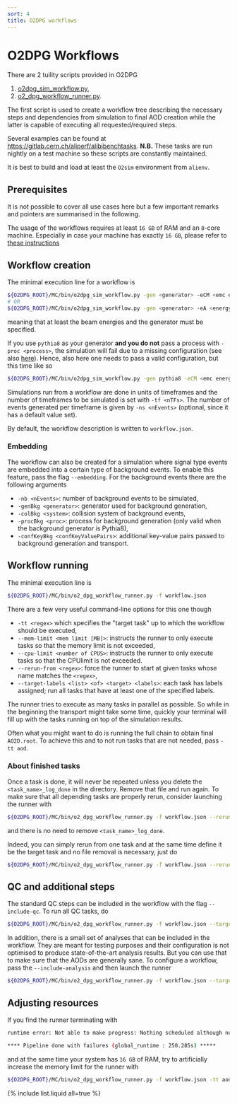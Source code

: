 ```yaml
---
sort: 4
title: O2DPG workflows
---
```


# O2DPG Workflows

There are 2 tuility scripts provided in O2DPG
1. [o2dpg_sim_workflow.py](https://github.com/AliceO2Group/O2DPG/blob/master/MC/bin/o2dpg_sim_workflow.py),
1. [o2_dpg_workflow_runner.py](https://github.com/AliceO2Group/O2DPG/blob/master/MC/bin/o2_dpg_workflow_runner.py).

The first script is used to create a workflow tree describing the necessary steps and dependencies from simulation to final AOD creation while the latter is capable of executing all requested/required steps.

Several examples can be found at <https://gitlab.cern.ch/aliperf/alibibenchtasks>. **N.B.** These tasks are run nightly on a test machine so these scripts are constantly maintained.

It is best to build and load at least the `O2sim` environment from `alienv`.

## Prerequisites

It is not possible to cover all use cases here but a few important remarks and pointers are summarised in the following.

The usage of the workflows requires at least `16 GB` of RAM and an `8`-core machine. Especially in case your machine has exactly `16 GB`, please refer to [these instructions](#adjusting-resources)

## Workflow creation

The minimal execution line for a workflow is
```bash
${O2DPG_ROOT}/MC/bin/o2dpg_sim_workflow.py -gen <generator> -eCM <emc energy  [GeV]>
# OR
${O2DPG_ROOT}/MC/bin/o2dpg_sim_workflow.py -gen <generator> -eA <energy of first incoming beam [GeV]> -eB <energy of second incoming beam [GEV]>
```
meaning that at least the beam energies and the generator must be specified.

If you use `pythia8` as your generator **and you do not** pass a process with `-proc <process>`, the simulation will fail due to a missing configuration (see also [here](../generators/generatorso2.md#pythia8)). Hence, also here one needs to pass a valid configuration, but this time like so
```bash
${O2DPG_ROOT}/MC/bin/o2dpg_sim_workflow.py -gen pythia8 -eCM <emc energy  [GeV]> -confKey "GeneratorPythia8.config=<path/to/config>"
```

Simulations run from a workflow are done in units of timeframes and the number of timeframes to be simulated is set with `-tf <nTFs>`. The number of events generated per timeframe is given by `-ns <nEvents>` (optional, since it has a default value set).

By default, the workflow description is written to `workflow.json`.

### Embedding

The workflow can also be created for a simulation where signal type events are embedded into a certain type of background events. To enable this feature, pass the flag `--embedding`. For the background events there are the following arguments
* `-nb <nEvents>`: number of background events to be simulated,
* `-genBkg <generator>`: generator used for background generation,
* `-colBkg <system>`: collision system of background events,
* `-procBkg <proc>`: process for background generation (only valid when the background generator is Pythia8),
* `-confKeyBkg <confKeyValuePairs>`: additional key-value pairs passed to background generation and transport.

## Workflow running

The minimal execution line is
```bash
${O2DPG_ROOT}/MC/bin/o2_dpg_workflow_runner.py -f workflow.json
```
There are a few very useful command-line options for this one though
* `-tt <regex>` which specifies the "target task" up to which the workflow should be executed,
* `--mem-limit <mem limit [MB]>`: instructs the runner to only execute tasks so that the memory limit is not exceeded,
* `--cpu-limit <number of CPUS>`: instructs the runner to only execute tasks so that the CPUlimit is not exceeded.
* `--rerun-from <regex>`: force the runner to start at given tasks whose name matches the `<regex>`,
* `--target-labels <list> <of> <target> <labels>`: each task has labels assigned; run all tasks that have at least one of the specified labels.

The runner tries to execute as many tasks in parallel as possible. So while in the beginning the transport might take some time, quickly your terminal will fill up with the tasks running on top of the simulation results.

Often what you might want to do is running the full chain to obtain final `AO2D.root`. To achieve this and to not run tasks that are not needed, pass `-tt aod`.

### About finished tasks

Once a task is done, it will never be repeated unless you delete the `<task_name>_log_done` in the directory. Remove that file and run again.
 To make sure that all depending tasks are properly rerun, consider launching the runner with
```bash
${O2DPG_ROOT}/MC/bin/o2_dpg_workflow_runner.py -f workflow.json --rerun-from <task_name> -tt <your_target_task>
```
and there is no need to remove `<task_name>_log_done`.

Indeed, you can simply rerun from one task and at the same time define it be the target task and no file removal is necessary, just do
```bash
${O2DPG_ROOT}/MC/bin/o2_dpg_workflow_runner.py -f workflow.json --rerun-from <task_name> -tt <task_name>
```

## QC and additional steps

The standard QC steps can be included in the workflow with the flag `--include-qc`. To run all QC tasks, do
```bash
${O2DPG_ROOT}/MC/bin/o2_dpg_workflow_runner.py -f workflow.json --target-labels QC
```

In addition, there is a small set of analyses that can be included in the workflow. They are meant for testing purposes and their configuration is not optimised to produce state-of-the-art analysis results. But you can use that to make sure that the AODs are generally sane. To configure a workflow, pass the `--include-analysis` and then launch the runner
```bash
${O2DPG_ROOT}/MC/bin/o2_dpg_workflow_runner.py -f workflow.json --target-labels Analysis
```

## Adjusting resources

If you find the runner terminating with
```bash
runtime error: Not able to make progress: Nothing scheduled although non-zero candidate set

**** Pipeline done with failures (global_runtime : 250.285s) *****
```

and at the same time your system has `16 GB` of RAM, try to artificially increase the memory limit for the runner with
```bash
${O2DPG_ROOT}/MC/bin/o2_dpg_workflow_runner.py -f workflow.json -tt aod --mem-limit 18000
```

{% include list.liquid all=true %}
